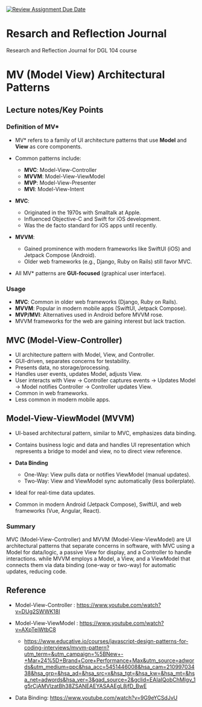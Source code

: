 [![Review Assignment Due Date](https://classroom.github.com/assets/deadline-readme-button-22041afd0340ce965d47ae6ef1cefeee28c7c493a6346c4f15d667ab976d596c.svg)](https://classroom.github.com/a/MMj2nZMu)
# Resarch and Reflection Journal
Research and Reflection Journal for DGL 104 course

# MV (Model View) Architectural Patterns

## Lecture notes/Key Points

### Definition of MV*
- MV* refers to a family of UI architecture patterns that use **Model** and **View** as core components.
- Common patterns include:
  - **MVC**: Model-View-Controller
  - **MVVM**: Model-View-ViewModel
  - **MVP**: Model-View-Presenter
  - **MVI**: Model-View-Intent

- **MVC**:
  - Originated in the 1970s with Smalltalk at Apple.
  - Influenced Objective-C and Swift for iOS development.
  - Was the de facto standard for iOS apps until recently.
- **MVVM**:
  - Gained prominence with modern frameworks like SwiftUI (iOS) and Jetpack Compose (Android).
  - Older web frameworks (e.g., Django, Ruby on Rails) still favor MVC.

- All MV* patterns are **GUI-focused** (graphical user interface).

### Usage

- **MVC**: Common in older web frameworks (Django, Ruby on Rails).
- **MVVM**: Popular in modern mobile apps (SwiftUI, Jetpack Compose).
- **MVP/MVI**: Alternatives used in Android before MVVM rose.
- MVVM frameworks for the web are gaining interest but lack traction.


## MVC (Model-View-Controller)

- UI architecture pattern with Model, View, and Controller.
- GUI-driven, separates concerns for testability.
- Presents data, no storage/processing.
- Handles user events, updates Model, adjusts View.
- User interacts with View → Controller captures events → Updates Model → Model notifies Controller → Controller updates View.
- Common in web frameworks.
- Less common in modern mobile apps.

## Model-View-ViewModel (MVVM)

- UI-based architectural pattern, similar to MVC, emphasizes data binding.
- Contains business logic and data and handles UI representation which represents a bridge to model and view, no to direct view reference.
- **Data Binding** 
  - One-Way: View pulls data or notifies ViewModel (manual updates).
  - Two-Way: View and ViewModel sync automatically (less boilerplate).
  
- Ideal for real-time data updates.
- Common in modern Android (Jetpack Compose), SwiftUI, and web frameworks (Vue, Angular, React).  

### Summary

MVC (Model-View-Controller) and MVVM (Model-View-ViewModel) are UI architectural patterns that separate concerns in software, with MVC using a Model for data/logic, a passive View for display, and a Controller to handle interactions. while MVVM employs a Model, a View, and a ViewModel that connects them via data binding (one-way or two-way) for automatic updates, reducing code.

## Reference

- Model-View-Controller : https://www.youtube.com/watch?v=DUg2SWWK18I
- Model-View-ViewModel : https://www.youtube.com/watch?v=AXpTeiWtbC8
   - https://www.educative.io/courses/javascript-design-patterns-for-coding-interviews/mvvm-pattern?utm_term=&utm_campaign=%5BNew+-+Mar+24%5D+Brand+Core+Performance+Max&utm_source=adwords&utm_medium=ppc&hsa_acc=5451446008&hsa_cam=21099703438&hsa_grp=&hsa_ad=&hsa_src=x&hsa_tgt=&hsa_kw=&hsa_mt=&hsa_net=adwords&hsa_ver=3&gad_source=2&gclid=EAIaIQobChMIgv_1g5rCjAMVlzatBh38ZSANEAEYASAAEgL8jfD_BwE

- Data Binding: https://www.youtube.com/watch?v=9G9eYCSdJvU

